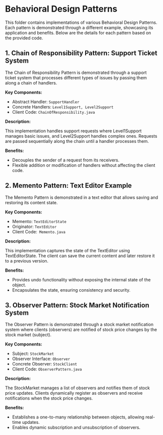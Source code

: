 # Behavioral Design Patterns

This folder contains implementations of various Behavioral Design Patterns. Each pattern is demonstrated through a different example, showcasing its application and benefits. Below are the details for each pattern based on the provided code.

## 1. Chain of Responsibility Pattern: Support Ticket System

The Chain of Responsibility Pattern is demonstrated through a support ticket system that processes different types of issues by passing them along a chain of handlers.

**Key Components:**
- Abstract Handler: `SupportHandler`
- Concrete Handlers: `Level1Support, Level2Support`
- Client Code: `ChainOfResponsibility.java`

**Description:**

This implementation handles support requests where Level1Support manages basic issues, and Level2Support handles complex ones. Requests are passed sequentially along the chain until a handler processes them.

**Benefits:**
- Decouples the sender of a request from its receivers.
- Flexible addition or modification of handlers without affecting the client code.

## 2. Memento Pattern: Text Editor Example

The Memento Pattern is demonstrated in a text editor that allows saving and restoring its content state.

**Key Components:**
- Memento: `TextEditorState`
- Originator: `TextEditor`
- Client Code:` Memento.java`

**Description:**

This implementation captures the state of the TextEditor using TextEditorState. The client can save the current content and later restore it to a previous version.

**Benefits:**
- Provides undo functionality without exposing the internal state of the object.
- Encapsulates the state, ensuring consistency and security.

## 3. Observer Pattern: Stock Market Notification System

The Observer Pattern is demonstrated through a stock market notification system where clients (observers) are notified of stock price changes by the stock market (subject).

**Key Components:**
- Subject: `StockMarket`
- Observer Interface: `Observer`
- Concrete Observer: `StockClient`
- Client Code: `ObserverPattern.java`

**Description:**

The StockMarket manages a list of observers and notifies them of stock price updates. Clients dynamically register as observers and receive notifications when the stock price changes.

**Benefits:**
- Establishes a one-to-many relationship between objects, allowing real-time updates.
- Enables dynamic subscription and unsubscription of observers.
